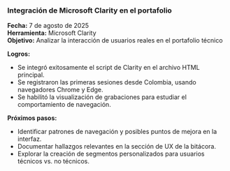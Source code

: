 ### Integración de Microsoft Clarity en el portafolio

**Fecha:** 7 de agosto de 2025  
**Herramienta:** Microsoft Clarity  
**Objetivo:** Analizar la interacción de usuarios reales en el portafolio técnico

**Logros:**
- Se integró exitosamente el script de Clarity en el archivo HTML principal.
- Se registraron las primeras sesiones desde Colombia, usando navegadores Chrome y Edge.
- Se habilitó la visualización de grabaciones para estudiar el comportamiento de navegación.

**Próximos pasos:**
- Identificar patrones de navegación y posibles puntos de mejora en la interfaz.
- Documentar hallazgos relevantes en la sección de UX de la bitácora.
- Explorar la creación de segmentos personalizados para usuarios técnicos vs. no técnicos.
